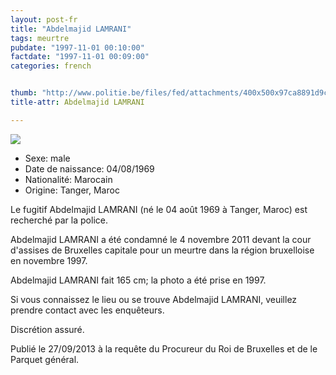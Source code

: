 ```yaml
---
layout: post-fr
title: "Abdelmajid LAMRANI"
tags: meurtre
pubdate: "1997-11-01 00:10:00"
factdate: "1997-11-01 00:09:00"
categories: french


thumb: "http://www.politie.be/files/fed/attachments/400x500x97ca8891d9c4f50f3df4fc544a19f29d_thumb.jpg.pagespeed.ic.Dz-kKGsYDG.jpg"
title-attr: Abdelmajid LAMRANI 

---
```


<div class="row">

  <div class="col-xs-12 col-md-4">
         <a class="thumbnail" href="http://www.politie.be/files/fed/attachments/400x500x97ca8891d9c4f50f3df4fc544a19f29d_thumb.jpg.pagespeed.ic.Dz-kKGsYDG.jpg" title="Ahmed Haddad">
           <img src="http://www.politie.be/files/fed/attachments/400x500x97ca8891d9c4f50f3df4fc544a19f29d_thumb.jpg.pagespeed.ic.Dz-kKGsYDG.jpg" ></a>
  
  </div>
  <div class="col-xs-12 col-md-8">
 
<ul>
<li>Sexe: male</li>
<li>Date de naissance: 04/08/1969</li>
<li>Nationalité: Marocain</li>
<li>Origine: Tanger, Maroc</li>
</ul> 


<p>Le fugitif Abdelmajid LAMRANI (né le 04 août 1969 à Tanger, Maroc) est recherché par la police.</p>
<p>Abdelmajid LAMRANI a été condamné le 4 novembre 2011 devant la cour d'assises de Bruxelles capitale pour un meurtre dans la région bruxelloise en novembre 1997.</p>
<p>Abdelmajid LAMRANI fait 165 cm; la photo a été prise en 1997.</p>
<p>Si vous connaissez le lieu ou se trouve Abdelmajid LAMRANI, veuillez prendre contact avec les enquêteurs. </p> <p>Discrétion assuré.</p>
<p>Publié le 27/09/2013 à la requête du Procureur du Roi de Bruxelles et de le Parquet général.</p>


  
</div>


</div>

